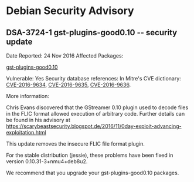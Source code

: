 
Debian Security Advisory
========================


DSA-3724-1 gst-plugins-good0.10 -- security update
--------------------------------------------------



Date Reported:
24 Nov 2016
Affected Packages:

[gst-plugins-good0.10](https://packages.debian.org/src:gst-plugins-good0.10)

Vulnerable:
Yes
Security database references:
In Mitre's CVE dictionary: [CVE-2016-9634](https://security-tracker.debian.org/tracker/CVE-2016-9634), [CVE-2016-9635](https://security-tracker.debian.org/tracker/CVE-2016-9635), [CVE-2016-9636](https://security-tracker.debian.org/tracker/CVE-2016-9636).  

More information:

Chris Evans discovered that the GStreamer 0.10 plugin used to decode
files in the FLIC format allowed execution of arbitrary code. Further
details can be found in his advisory at
<https://scarybeastsecurity.blogspot.de/2016/11/0day-exploit-advancing-exploitation.html>


This update removes the insecure FLIC file format plugin.


For the stable distribution (jessie), these problems have been fixed in
version 0.10.31-3+nmu4+deb8u2.


We recommend that you upgrade your gst-plugins-good0.10 packages.





